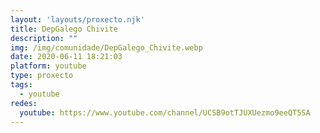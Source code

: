 ```yaml
---
layout: 'layouts/proxecto.njk'
title: DepGalego Chivite
description: ""
img: /img/comunidade/DepGalego_Chivite.webp
date: 2020-06-11 18:21:03
platform: youtube
type: proxecto
tags:
  - youtube
redes:
  youtube: https://www.youtube.com/channel/UCSB9otTJUXUezmo9eeQT5SA
---
```

